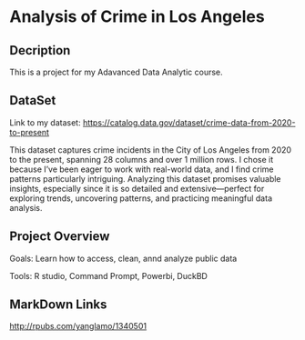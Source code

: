 # Analysis of Crime in Los Angeles 
## Decription
This is a project for my Adavanced Data Analytic course. 
## DataSet
 Link to my dataset: https://catalog.data.gov/dataset/crime-data-from-2020-to-present 
 
This dataset captures crime incidents in the City of Los Angeles from 2020 to the present, spanning 28 columns and over 1 million rows. I chose it because I’ve been eager to work with real-world data, and I find crime patterns particularly intriguing. Analyzing this dataset promises valuable insights, especially since it is so detailed and extensive—perfect for exploring trends, uncovering patterns, and practicing meaningful data analysis.
 
## Project Overview
Goals: Learn how to access, clean, annd analyze public data

Tools: R studio, Command Prompt, Powerbi, DuckBD

## MarkDown Links
http://rpubs.com/yanglamo/1340501 
